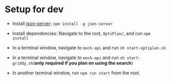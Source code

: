 # Setup for dev
- Install [json-server](https://github.com/typicode/json-server): `npm install -g json-server`

- Install dependencies: Navigate to the root, `OptiPlan/`, and run `npm install`

- In a terminal window, navigate to `mock-api` and run `sh start-optiplan.sh`

- In a terminal window, navigate to `mock-api` and run `sh start-griddy.sh`(**only required if you plan on using the search**)

- In another terminal window, run `npm run start` from the root.
